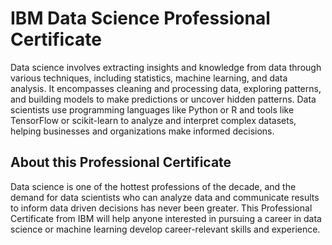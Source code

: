 
#  IBM Data Science Professional Certificate

Data science involves extracting insights and knowledge from data through various techniques, including statistics, machine learning, and data analysis. It encompasses cleaning and processing data, exploring patterns, and building models to make predictions or uncover hidden patterns. Data scientists use programming languages like Python or R and tools like TensorFlow or scikit-learn to analyze and interpret complex datasets, helping businesses and organizations make informed decisions.
## About this Professional Certificate
Data science is one of the hottest professions of the decade, and the demand for data scientists who can analyze data and communicate results to inform data driven decisions has never been greater. This Professional Certificate from IBM will help anyone interested in pursuing a career in data science or machine learning develop career-relevant skills and experience.